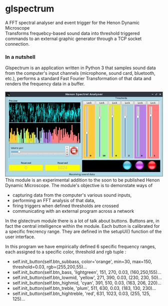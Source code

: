 # glspectrum
A FFT spectral analyser and event trigger for the Henon Dynamic Microscope<br>Transforms frequebcy-based sound data into threshold triggered commands to an external graphic generator through a TCP socket connection.
<h3>In a nutshell</h3>
Glspectrum is an application written in Python 3 that samples sound data from the computer's input channels (microphone, sound card, bluetooth, etc.), performs a standard Fast Fourier Transformation of that data and renders the frequency data in a buffer.<br>&nbsp;<br>
<div align-="" center=""><div style="text-align: center;"><img src="./spectrum-analyser.gif"><!--/div--><br></div>
This module is an experimental addition to the soon to be published Henon Dynamic Microscope. The module's objective is to demonstate ways
of 
<ul><li>capturing data from the computer's various sound inputs,</li><li>performing an FFT analysis of that data,</li><li>firing triggers when defined thresholds are crossed</li><li>communicating with an external program across a network</li></ul>

In the glstectrum module there is a lot of talk about buttons. Buttons are, in fact the central intelligence within the module.
Each button is calibrated for a specific frecrency range. They are defined in the setupUI() function of the user interface.
<p>
In this program we have empirically defined 6 specific frequency ranges, each assigned to a specific color, threshold and rgb tuple :

</p><ul><li>self.init_button(self.btn_subbass, color='orange', min=30, max=150, threshold=0.03, rgb=(255,200,55)...</li><li>self.init_button(self.btn_bass, 'lightgreen', 151, 270, 0.03, (160,250,155)...</li><li>self.init_button(self.btn_lowmid, 'yellow', 271, 390, 0.03, (230, 230, 50)...</li><li>self.init_button(self.btn_highmid, 'cyan', 391, 510, 0.03, (163, 206, 220)...</li><li>self.init_button(self.btn_treble, 'plum', 511, 630, 0.03, (183, 130, 230)...</li><li>self.init_button(self.btn_hightreble, 'red', 631, 1023, 0.03, (255, 125, 125)...</li></ul>

<p><br></p></div>

